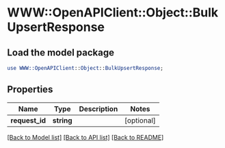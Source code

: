 # WWW::OpenAPIClient::Object::BulkUpsertResponse

## Load the model package
```perl
use WWW::OpenAPIClient::Object::BulkUpsertResponse;
```

## Properties
Name | Type | Description | Notes
------------ | ------------- | ------------- | -------------
**request_id** | **string** |  | [optional] 

[[Back to Model list]](../README.md#documentation-for-models) [[Back to API list]](../README.md#documentation-for-api-endpoints) [[Back to README]](../README.md)


